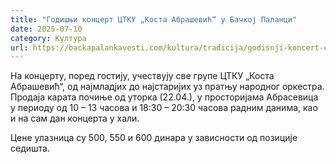 ```yaml
---
title: "Годишњи концерт ЦТКУ „Коста Абрашевић“ у Бачкој Паланци"
date: 2025-07-10
category: Култура
url: https://backapalankavesti.com/kultura/tradicija/godisnji-koncert-ctku-kosta-abrasevic-u-backoj-palanci/
---
```


На концерту, поред гостију, учествују све групе ЦТКУ „Коста Абрашевић“, од најмладјих до најстаријих уз пратњу народног оркестра. Продаја карата почиње од уторка (22.04.), у просторијама Абрасевица у периоду од 10 – 13 часова и 18:30 – 20:30 часова радним данима, као и на сам дан концерта у хали.

Цене улазница су 500, 550 и 600 динара у зависности од позиције седишта.
